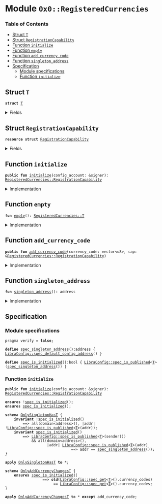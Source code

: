 
<a name="0x0_RegisteredCurrencies"></a>

# Module `0x0::RegisteredCurrencies`

### Table of Contents

-  [Struct `T`](#0x0_RegisteredCurrencies_T)
-  [Struct `RegistrationCapability`](#0x0_RegisteredCurrencies_RegistrationCapability)
-  [Function `initialize`](#0x0_RegisteredCurrencies_initialize)
-  [Function `empty`](#0x0_RegisteredCurrencies_empty)
-  [Function `add_currency_code`](#0x0_RegisteredCurrencies_add_currency_code)
-  [Function `singleton_address`](#0x0_RegisteredCurrencies_singleton_address)
-  [Specification](#0x0_RegisteredCurrencies_Specification)
    -  [Module specifications](#0x0_RegisteredCurrencies_@Module_specifications)
    -  [Function `initialize`](#0x0_RegisteredCurrencies_Specification_initialize)



<a name="0x0_RegisteredCurrencies_T"></a>

## Struct `T`



<pre><code><b>struct</b> <a href="#0x0_RegisteredCurrencies_T">T</a>
</code></pre>



<details>
<summary>Fields</summary>


<dl>
<dt>

<code>currency_codes: vector&lt;vector&lt;u8&gt;&gt;</code>
</dt>
<dd>

</dd>
</dl>


</details>

<a name="0x0_RegisteredCurrencies_RegistrationCapability"></a>

## Struct `RegistrationCapability`



<pre><code><b>resource</b> <b>struct</b> <a href="#0x0_RegisteredCurrencies_RegistrationCapability">RegistrationCapability</a>
</code></pre>



<details>
<summary>Fields</summary>


<dl>
<dt>

<code>cap: <a href="libra_configs.md#0x0_LibraConfig_ModifyConfigCapability">LibraConfig::ModifyConfigCapability</a>&lt;<a href="#0x0_RegisteredCurrencies_T">RegisteredCurrencies::T</a>&gt;</code>
</dt>
<dd>

</dd>
</dl>


</details>

<a name="0x0_RegisteredCurrencies_initialize"></a>

## Function `initialize`



<pre><code><b>public</b> <b>fun</b> <a href="#0x0_RegisteredCurrencies_initialize">initialize</a>(config_account: &signer): <a href="#0x0_RegisteredCurrencies_RegistrationCapability">RegisteredCurrencies::RegistrationCapability</a>
</code></pre>



<details>
<summary>Implementation</summary>


<pre><code><b>public</b> <b>fun</b> <a href="#0x0_RegisteredCurrencies_initialize">initialize</a>(config_account: &signer): <a href="#0x0_RegisteredCurrencies_RegistrationCapability">RegistrationCapability</a> {
    // enforce that this is only going <b>to</b> one specific address,
    Transaction::assert(
        <a href="signer.md#0x0_Signer_address_of">Signer::address_of</a>(config_account) == <a href="libra_configs.md#0x0_LibraConfig_default_config_address">LibraConfig::default_config_address</a>(),
        0
    );
    <b>let</b> cap = <a href="libra_configs.md#0x0_LibraConfig_publish_new_config_with_capability">LibraConfig::publish_new_config_with_capability</a>(config_account, <a href="#0x0_RegisteredCurrencies_empty">empty</a>());

    <a href="#0x0_RegisteredCurrencies_RegistrationCapability">RegistrationCapability</a> { cap }
}
</code></pre>



</details>

<a name="0x0_RegisteredCurrencies_empty"></a>

## Function `empty`



<pre><code><b>fun</b> <a href="#0x0_RegisteredCurrencies_empty">empty</a>(): <a href="#0x0_RegisteredCurrencies_T">RegisteredCurrencies::T</a>
</code></pre>



<details>
<summary>Implementation</summary>


<pre><code><b>fun</b> <a href="#0x0_RegisteredCurrencies_empty">empty</a>(): <a href="#0x0_RegisteredCurrencies_T">T</a> {
    <a href="#0x0_RegisteredCurrencies_T">T</a> { currency_codes: <a href="vector.md#0x0_Vector_empty">Vector::empty</a>() }
}
</code></pre>



</details>

<a name="0x0_RegisteredCurrencies_add_currency_code"></a>

## Function `add_currency_code`



<pre><code><b>public</b> <b>fun</b> <a href="#0x0_RegisteredCurrencies_add_currency_code">add_currency_code</a>(currency_code: vector&lt;u8&gt;, cap: &<a href="#0x0_RegisteredCurrencies_RegistrationCapability">RegisteredCurrencies::RegistrationCapability</a>)
</code></pre>



<details>
<summary>Implementation</summary>


<pre><code><b>public</b> <b>fun</b> <a href="#0x0_RegisteredCurrencies_add_currency_code">add_currency_code</a>(
    currency_code: vector&lt;u8&gt;,
    cap: &<a href="#0x0_RegisteredCurrencies_RegistrationCapability">RegistrationCapability</a>,
) {
    <b>let</b> config = <a href="libra_configs.md#0x0_LibraConfig_get">LibraConfig::get</a>&lt;<a href="#0x0_RegisteredCurrencies_T">T</a>&gt;();
    <a href="vector.md#0x0_Vector_push_back">Vector::push_back</a>(&<b>mut</b> config.currency_codes, currency_code);
    <a href="libra_configs.md#0x0_LibraConfig_set_with_capability">LibraConfig::set_with_capability</a>(&cap.cap, config);
}
</code></pre>



</details>

<a name="0x0_RegisteredCurrencies_singleton_address"></a>

## Function `singleton_address`



<pre><code><b>fun</b> <a href="#0x0_RegisteredCurrencies_singleton_address">singleton_address</a>(): address
</code></pre>



<details>
<summary>Implementation</summary>


<pre><code><b>fun</b> <a href="#0x0_RegisteredCurrencies_singleton_address">singleton_address</a>(): address {
    <a href="libra_configs.md#0x0_LibraConfig_default_config_address">LibraConfig::default_config_address</a>()
}
</code></pre>



</details>

<a name="0x0_RegisteredCurrencies_Specification"></a>

## Specification


<a name="0x0_RegisteredCurrencies_@Module_specifications"></a>

### Module specifications



<pre><code>pragma verify = <b>false</b>;
<a name="0x0_RegisteredCurrencies_spec_singleton_address"></a>
<b>define</b> <a href="#0x0_RegisteredCurrencies_spec_singleton_address">spec_singleton_address</a>():address { <a href="libra_configs.md#0x0_LibraConfig_spec_default_config_address">LibraConfig::spec_default_config_address</a>() }
<a name="0x0_RegisteredCurrencies_spec_is_initialized"></a>
<b>define</b> <a href="#0x0_RegisteredCurrencies_spec_is_initialized">spec_is_initialized</a>():bool { <a href="libra_configs.md#0x0_LibraConfig_spec_is_published">LibraConfig::spec_is_published</a>&lt;<a href="#0x0_RegisteredCurrencies_T">T</a>&gt;(<a href="#0x0_RegisteredCurrencies_spec_singleton_address">spec_singleton_address</a>()) }
</code></pre>



<a name="0x0_RegisteredCurrencies_Specification_initialize"></a>

### Function `initialize`


<pre><code><b>public</b> <b>fun</b> <a href="#0x0_RegisteredCurrencies_initialize">initialize</a>(config_account: &signer): <a href="#0x0_RegisteredCurrencies_RegistrationCapability">RegisteredCurrencies::RegistrationCapability</a>
</code></pre>




<pre><code><b>ensures</b> !<a href="#0x0_RegisteredCurrencies_spec_is_initialized">spec_is_initialized</a>();
<b>ensures</b> <a href="#0x0_RegisteredCurrencies_spec_is_initialized">spec_is_initialized</a>();
</code></pre>




<a name="0x0_RegisteredCurrencies_OnlySingletonHasT"></a>


<pre><code><b>schema</b> <a href="#0x0_RegisteredCurrencies_OnlySingletonHasT">OnlySingletonHasT</a> {
    <b>invariant</b> !<a href="#0x0_RegisteredCurrencies_spec_is_initialized">spec_is_initialized</a>()
        ==&gt; all(domain&lt;address&gt;(), |addr| !<a href="libra_configs.md#0x0_LibraConfig_spec_is_published">LibraConfig::spec_is_published</a>&lt;<a href="#0x0_RegisteredCurrencies_T">T</a>&gt;(addr));
    <b>invariant</b> <a href="#0x0_RegisteredCurrencies_spec_is_initialized">spec_is_initialized</a>()
        ==&gt; <a href="libra_configs.md#0x0_LibraConfig_spec_is_published">LibraConfig::spec_is_published</a>&lt;<a href="#0x0_RegisteredCurrencies_T">T</a>&gt;(sender())
            && all(domain&lt;address&gt;(),
                   |addr| <a href="libra_configs.md#0x0_LibraConfig_spec_is_published">LibraConfig::spec_is_published</a>&lt;<a href="#0x0_RegisteredCurrencies_T">T</a>&gt;(addr)
                              ==&gt; addr == <a href="#0x0_RegisteredCurrencies_spec_singleton_address">spec_singleton_address</a>());
}
</code></pre>




<pre><code><b>apply</b> <a href="#0x0_RegisteredCurrencies_OnlySingletonHasT">OnlySingletonHasT</a> <b>to</b> *;
</code></pre>




<a name="0x0_RegisteredCurrencies_OnlyAddCurrencyChangesT"></a>


<pre><code><b>schema</b> <a href="#0x0_RegisteredCurrencies_OnlyAddCurrencyChangesT">OnlyAddCurrencyChangesT</a> {
    <b>ensures</b> <a href="#0x0_RegisteredCurrencies_spec_is_initialized">spec_is_initialized</a>()
                 ==&gt; <b>old</b>(<a href="libra_configs.md#0x0_LibraConfig_spec_get">LibraConfig::spec_get</a>&lt;<a href="#0x0_RegisteredCurrencies_T">T</a>&gt;().currency_codes)
                      == <a href="libra_configs.md#0x0_LibraConfig_spec_get">LibraConfig::spec_get</a>&lt;<a href="#0x0_RegisteredCurrencies_T">T</a>&gt;().currency_codes;
}
</code></pre>




<pre><code><b>apply</b> <a href="#0x0_RegisteredCurrencies_OnlyAddCurrencyChangesT">OnlyAddCurrencyChangesT</a> <b>to</b> * <b>except</b> add_currency_code;
</code></pre>
